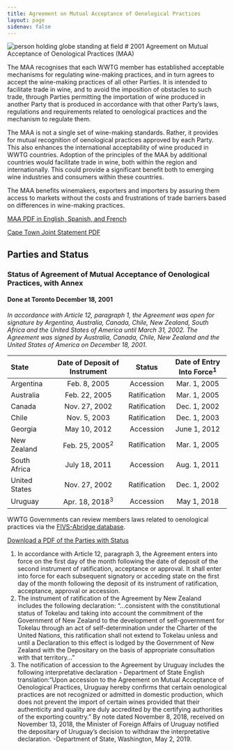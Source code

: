 ```yaml
---
title: Agreement on Mutual Acceptance of Oenological Practices
layout: page
sidenav: false
---
```

<img src="{{site.baseurl}}/assets/uploads/hero-barrels-of-wine.jpg" alt="person holding globe standing at field">
# 2001 Agreement on Mutual Acceptance of Oenological Practices (MAA)

The MAA recognises that each WWTG member has established acceptable mechanisms for regulating wine-making practices, and in turn agrees to accept the wine-making practices of all other Parties. It is intended to facilitate trade in wine, and to avoid the imposition of obstacles to such trade, through Parties permitting the importation of wine produced in another Party that is produced in accordance with that other Party’s laws, regulations and requirements related to oenological practices and the mechanism to regulate them. 

The MAA is not a single set of wine-making standards. Rather, it provides for mutual recognition of oenological practices approved by each Party.  This also enhances the international acceptability of wine produced in WWTG countries. Adoption of the principles of the MAA by additional countries would facilitate trade in wine, both within the region and internationally. This could provide a significant benefit both to emerging wine industries and consumers within these countries. 

The MAA benefits winemakers, exporters and importers by assuring them access to markets without the costs and frustrations of trade barriers based on differences in wine-making practices.

<a class="usa-button" href="{{site.baseurl}}/assets/uploads/maa.pdf">MAA PDF in English, Spanish, and French</a>

<a class="usa-button" href="{{site.baseurl}}/cape-town-statement/">Cape Town Joint Statement PDF</a>

## Parties and Status
### Status of Agreement of Mutual Acceptance of Oenological Practices, with Annex
#### Done at Toronto December 18, 2001 
*In accordance with Article 12, paragraph 1, the Agreement was open for signature by Argentina, Australia, Canada, Chile, New Zealand, South Africa and the United States of America until March 31, 2002. The Agreement was signed by Australia, Canada, Chile, New Zealand and the United States of America on December 18, 2001.*



| State           | Date of Deposit of Instrument | Status             | Date of Entry Into Force<sup>1</sup> |
| :---            |    :----:                     | :----:             |  :---:                        |
| Argentina       | Feb. 8, 2005                  | Accession          | Mar. 1, 2005                  |
| Australia       | Feb. 22, 2005                 | Ratification       | Mar. 1, 2005                  |
| Canada          | Nov. 27, 2002                 | Ratification       | Dec. 1, 2002                  |
| Chile           | Nov. 5, 2003                  | Ratification       | Dec. 1, 2003                  |
| Georgia         | May 10, 2012                  | Accession          | June 1, 2012                  |
| New Zealand     | Feb. 25, 2005<sup>2</sup>     | Ratification       | Mar. 1, 2005                  |
| South Africa    | July 18, 2011                 | Accession          | Aug. 1, 2011                  |
| United States   | Nov. 27, 2002                 | Ratification       | Dec. 1, 2002                  |
| Uruguay         | Apr. 18, 2018<sup>3</sup>     | Accession          | May 1, 2018                   |

WWTG Governments can review members laws related to oenological practices via the [FIVS-Abridge database](http://fivs-abridge.com/index.htm;jsessionid=B22D42504DB5A6F47DD9122945C14123). 

<a class="usa-button" href="{{site.baseurl}}/assets/uploads/maaparties.pdf">Download a PDF of the Parties with Status</a>

<div style="font-size:14px;">
    <ol>
        <li>In accordance with Article 12, paragraph 3, the Agreement enters into force on the first day of the month following the date of deposit of the second instrument of ratification, acceptance or approval. It shall enter into force for each subsequent signatory or acceding state on the first day of the month following the deposit of its instrument of ratification, acceptance, approval or accession.</li>
        <li>The instrument of ratification of the Agreement by New Zealand includes the following declaration: “...consistent with the constitutional status of Tokelau and taking into account the commitment of the Government of New Zealand to the development of self-government for Tokelau through an act of self-determination under the Charter of the United Nations, this ratification shall not extend to Tokelau unless and until a Declaration to this effect is lodged by the Government of New Zealand with the Depositary on the basis of appropriate consultation with that territory...” </li>
        <li>The notification of accession to the Agreement by Uruguay includes the following interpretative declaration - Department of State English translation:“Upon accession to the Agreement on Mutual Acceptance of Oenological Practices, Uruguay hereby confirms that certain oenological practices are not recognized or admitted in domestic production, which does not prevent the import of certain wines provided that their authenticity and quality are duly accredited by the certifying authorities of the exporting country.” By note dated November 8, 2018, received on November 13, 2018, the Minister of Foreign Affairs of Uruguay notified the depositary of Uruguay’s decision to withdraw the interpretative declaration.  -Department of State,  Washington, May 2, 2019. </li>
</ol> </div>
